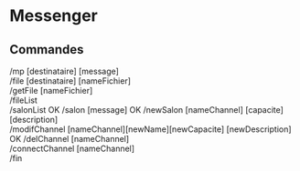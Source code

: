 # Messenger

## Commandes
/mp [destinataire] [message]  
/file [destinataire] [nameFichier]  
/getFile [nameFichier]  
/fileList  
/salonList	OK
/salon [message] OK
/newSalon [nameChannel] [capacite] [description]  
/modifChannel [nameChannel][newName][newCapacite] [newDescription]   OK
/delChannel [nameChannel]  
/connectChannel [nameChannel]  
/fin  
